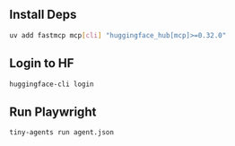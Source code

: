 ## Install Deps
```bash
uv add fastmcp mcp[cli] "huggingface_hub[mcp]>=0.32.0"
```

## Login to HF
```bash
huggingface-cli login
```

## Run Playwright
```bash
tiny-agents run agent.json
```